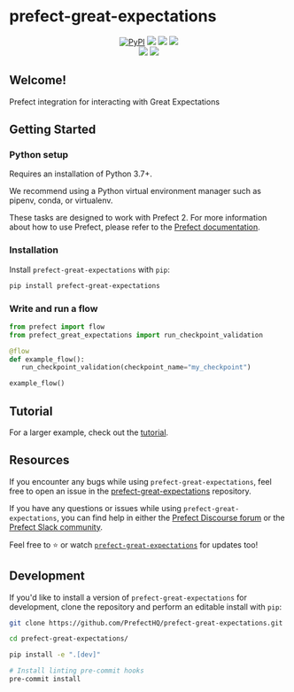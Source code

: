 # prefect-great-expectations

<p align="center">
    <a href="https://pypi.python.org/pypi/prefect-great-expectations/" alt="PyPI version">
        <img alt="PyPI" src="https://img.shields.io/pypi/v/prefect-great-expectations?color=0052FF&labelColor=090422"></a>
    <a href="https://github.com/PrefectHQ/prefect-great-expectations/" alt="Stars">
        <img src="https://img.shields.io/github/stars/PrefectHQ/prefect-great-expectations?color=0052FF&labelColor=090422" /></a>
    <a href="https://pepy.tech/badge/prefect-great-expectations/" alt="Downloads">
        <img src="https://img.shields.io/pypi/dm/prefect-great-expectations?color=0052FF&labelColor=090422" /></a>
    <a href="https://github.com/PrefectHQ/prefect-great-expectations/pulse" alt="Activity">
        <img src="https://img.shields.io/github/commit-activity/m/PrefectHQ/prefect-great-expectations?color=0052FF&labelColor=090422" /></a>
    <br>
    <a href="https://prefect-great-expectations-community.slack.com" alt="Slack">
        <img src="https://img.shields.io/badge/slack-join_community-red.svg?color=0052FF&labelColor=090422&logo=slack" /></a>
    <a href="https://discourse.prefect-great-expectations.io/" alt="Discourse">
        <img src="https://img.shields.io/badge/discourse-browse_forum-red.svg?color=0052FF&labelColor=090422&logo=discourse" /></a>
</p>

## Welcome!

Prefect integration for interacting with Great Expectations

## Getting Started

### Python setup

Requires an installation of Python 3.7+.

We recommend using a Python virtual environment manager such as pipenv, conda, or virtualenv.

These tasks are designed to work with Prefect 2. For more information about how to use Prefect, please refer to the [Prefect documentation](https://docs.prefect.io/).

### Installation

Install `prefect-great-expectations` with `pip`:

```bash
pip install prefect-great-expectations
```

### Write and run a flow

```python
from prefect import flow
from prefect_great_expectations import run_checkpoint_validation

@flow
def example_flow():
   run_checkpoint_validation(checkpoint_name="my_checkpoint")

example_flow()
```

## Tutorial

For a larger example, check out the [tutorial](docs/tutorial.md).

## Resources

If you encounter any bugs while using `prefect-great-expectations`, feel free to open an issue in the [prefect-great-expectations](https://github.com/PrefectHQ/prefect-great-expectations) repository.

If you have any questions or issues while using `prefect-great-expectations`, you can find help in either the [Prefect Discourse forum](https://discourse.prefect.io/) or the [Prefect Slack community](https://prefect.io/slack).

Feel free to ⭐️ or watch [`prefect-great-expectations`](https://github.com/PrefectHQ/prefect-great-expectations) for updates too!

## Development

If you'd like to install a version of `prefect-great-expectations` for development, clone the repository and perform an editable install with `pip`:

```bash
git clone https://github.com/PrefectHQ/prefect-great-expectations.git

cd prefect-great-expectations/

pip install -e ".[dev]"

# Install linting pre-commit hooks
pre-commit install
```
